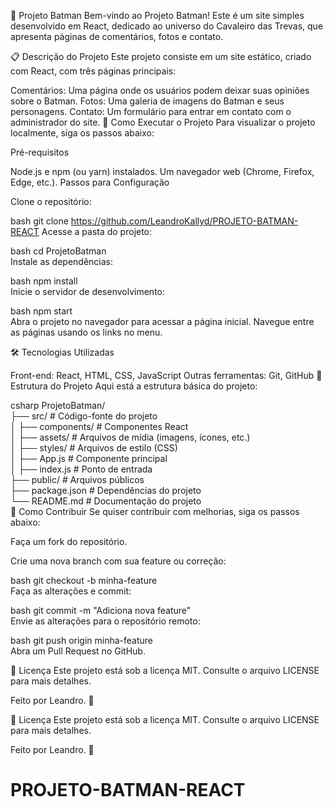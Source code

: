 🦇 Projeto Batman
Bem-vindo ao Projeto Batman! Este é um site simples desenvolvido em React, dedicado ao universo do Cavaleiro das Trevas, que apresenta páginas de comentários, fotos e contato.

📋 Descrição do Projeto
Este projeto consiste em um site estático, criado com React, com três páginas principais:

Comentários: Uma página onde os usuários podem deixar suas opiniões sobre o Batman.
Fotos: Uma galeria de imagens do Batman e seus personagens.
Contato: Um formulário para entrar em contato com o administrador do site.
🚀 Como Executar o Projeto
Para visualizar o projeto localmente, siga os passos abaixo:

Pré-requisitos

Node.js e npm (ou yarn) instalados.
Um navegador web (Chrome, Firefox, Edge, etc.).
Passos para Configuração

Clone o repositório:

bash
git clone https://github.com/LeandroKallyd/PROJETO-BATMAN-REACT
Acesse a pasta do projeto:

bash
cd ProjetoBatman  
Instale as dependências:

bash
npm install  
Inicie o servidor de desenvolvimento:

bash
npm start  
Abra o projeto no navegador para acessar a página inicial. Navegue entre as páginas usando os links no menu.

🛠 Tecnologias Utilizadas

Front-end: React, HTML, CSS, JavaScript
Outras ferramentas: Git, GitHub
📂 Estrutura do Projeto
Aqui está a estrutura básica do projeto:

csharp
ProjetoBatman/  
├── src/                # Código-fonte do projeto  
│   ├── components/     # Componentes React  
│   ├── assets/         # Arquivos de mídia (imagens, ícones, etc.)  
│   ├── styles/         # Arquivos de estilo (CSS)  
│   ├── App.js          # Componente principal  
│   ├── index.js        # Ponto de entrada  
├── public/             # Arquivos públicos  
├── package.json        # Dependências do projeto  
└── README.md           # Documentação do projeto  
🤝 Como Contribuir
Se quiser contribuir com melhorias, siga os passos abaixo:

Faça um fork do repositório.

Crie uma nova branch com sua feature ou correção:

bash
git checkout -b minha-feature  
Faça as alterações e commit:

bash
git commit -m "Adiciona nova feature"  
Envie as alterações para o repositório remoto:

bash
git push origin minha-feature  
Abra um Pull Request no GitHub.

📄 Licença
Este projeto está sob a licença MIT. Consulte o arquivo LICENSE para mais detalhes.

Feito por Leandro. 🦇

📄 Licença
Este projeto está sob a licença MIT. Consulte o arquivo LICENSE para mais detalhes.

Feito por Leandro. 🦇
# PROJETO-BATMAN-REACT
